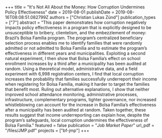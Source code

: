 +++
title = "It's Not All About the Money: How Corruption Undermines Policy Effectiveness"
date = 2019-08-01
publishDate = 2019-08-16T08:08:51.082799Z
authors = ["Christian Lukas Zünd"]
publication_types = ["7"]
abstract = "This paper demonstrates how corruption negatively impacts policy effectiveness in a program that is explicitly designed to be unsusceptible to bribery, clientelism, and the embezzlement of money: Brazil’s Bolsa Família program. The program’s centralized beneficiary selection process enables me to identify families that were randomly admitted or not admitted to Bolsa Família and to estimate the program’s effectiveness in different years and municipalities. Exploiting a second natural experiment, I then show that Bolsa Família’s effect on school enrollment increases by a third after a municipality has been audited at random. Using a theoretical model, administrative data, and a field experiment with 6,998 registration centers, I find that local corruption increases the probability that families successfully underreport their income when registering for Bolsa Família, making it harder to target the families that benefit most. Ruling out alternative explanations, I show that neither improved school attendance monitoring, administrative processes, infrastructure, complementary programs, tighter governance, nor increased whistleblowing can account for the increase in Bolsa Família’s effectiveness after a municipality has been audited at random. Taken together, these results suggest that income underreporting can explain how, despite the program’s safeguards, local corruption undermines the effectiveness of Bolsa Família."
featured = false
publication = "*Job Market Paper*"
url_pdf = "/files/JMP.pdf"
projects = ["bf-jmp"]
+++

